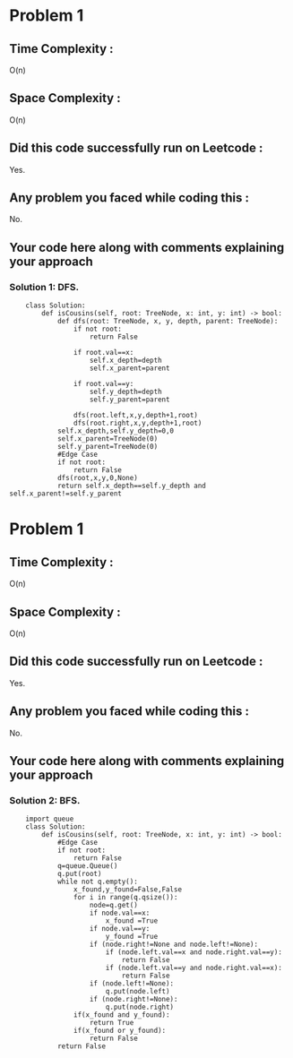 # Problem 1
## Time Complexity :
O(n)

## Space Complexity :
O(n)

## Did this code successfully run on Leetcode :
Yes.

## Any problem you faced while coding this :
No.

## Your code here along with comments explaining your approach
### Solution 1: DFS.
        class Solution:
            def isCousins(self, root: TreeNode, x: int, y: int) -> bool:
                def dfs(root: TreeNode, x, y, depth, parent: TreeNode):
                    if not root:
                        return False

                    if root.val==x:
                        self.x_depth=depth
                        self.x_parent=parent

                    if root.val==y:
                        self.y_depth=depth
                        self.y_parent=parent

                    dfs(root.left,x,y,depth+1,root)
                    dfs(root.right,x,y,depth+1,root)    
                self.x_depth,self.y_depth=0,0
                self.x_parent=TreeNode(0)
                self.y_parent=TreeNode(0)
                #Edge Case
                if not root:
                    return False
                dfs(root,x,y,0,None)
                return self.x_depth==self.y_depth and self.x_parent!=self.y_parent


# Problem 1
## Time Complexity :
O(n)

## Space Complexity :
O(n)

## Did this code successfully run on Leetcode :
Yes.

## Any problem you faced while coding this :
No.

## Your code here along with comments explaining your approach
### Solution 2: BFS.        
        import queue
        class Solution:
            def isCousins(self, root: TreeNode, x: int, y: int) -> bool:
                #Edge Case
                if not root:
                    return False
                q=queue.Queue()
                q.put(root)
                while not q.empty():
                    x_found,y_found=False,False
                    for i in range(q.qsize()):
                        node=q.get()
                        if node.val==x:
                            x_found =True
                        if node.val==y:
                            y_found =True
                        if (node.right!=None and node.left!=None):
                            if (node.left.val==x and node.right.val==y):
                                return False
                            if (node.left.val==y and node.right.val==x):
                                return False
                        if (node.left!=None):
                            q.put(node.left)
                        if (node.right!=None):
                            q.put(node.right)
                    if(x_found and y_found):
                        return True
                    if(x_found or y_found):
                        return False
                return False

